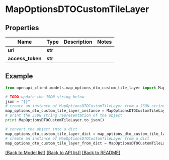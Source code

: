 # MapOptionsDTOCustomTileLayer


## Properties
Name | Type | Description | Notes
------------ | ------------- | ------------- | -------------
**url** | **str** |  | 
**access_token** | **str** |  | 

## Example

```python
from openapi_client.models.map_options_dto_custom_tile_layer import MapOptionsDTOCustomTileLayer

# TODO update the JSON string below
json = "{}"
# create an instance of MapOptionsDTOCustomTileLayer from a JSON string
map_options_dto_custom_tile_layer_instance = MapOptionsDTOCustomTileLayer.from_json(json)
# print the JSON string representation of the object
print MapOptionsDTOCustomTileLayer.to_json()

# convert the object into a dict
map_options_dto_custom_tile_layer_dict = map_options_dto_custom_tile_layer_instance.to_dict()
# create an instance of MapOptionsDTOCustomTileLayer from a dict
map_options_dto_custom_tile_layer_from_dict = MapOptionsDTOCustomTileLayer.from_dict(map_options_dto_custom_tile_layer_dict)
```
[[Back to Model list]](../README.md#documentation-for-models) [[Back to API list]](../README.md#documentation-for-api-endpoints) [[Back to README]](../README.md)


